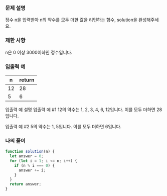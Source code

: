 ### 문제 설명

정수 n을 입력받아 n의 약수를 모두 더한 값을 리턴하는 함수, solution을 완성해주세요.

### 제한 사항

n은 0 이상 3000이하인 정수입니다.

### 입출력 예

| n   | return |
| --- | ------ |
| 12  | 28     |
| 5   | 6      |

입출력 예 설명
입출력 예 #1
12의 약수는 1, 2, 3, 4, 6, 12입니다. 이를 모두 더하면 28입니다.

입출력 예 #2
5의 약수는 1, 5입니다. 이를 모두 더하면 6입니다.

### 나의 풀이

```js
function solution(n) {
  let answer = 0;
  for (let i = 1; i <= n; i++) {
    if (n % i === 0) {
      answer += i;
    }
  }
  return answer;
}
```
